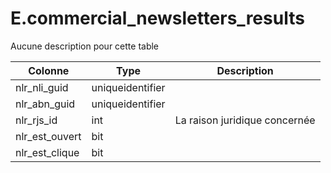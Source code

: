 # E.commercial_newsletters_results

Aucune description pour cette table

Colonne|Type|Description
---|---|---
nlr_nli_guid|uniqueidentifier|
nlr_abn_guid|uniqueidentifier|
nlr_rjs_id|int|La raison juridique concernée 
nlr_est_ouvert|bit|
nlr_est_clique|bit|
